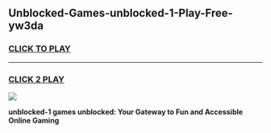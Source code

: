 
## Unblocked-Games-unblocked-1-Play-Free-yw3da
<h3>
<a href="https://premium76.site?title=unblocked-1&ref=20M">CLICK TO PLAY</a></h3>
<hr>

<h3>
<a href="https://premium76.site?title=unblocked-1&ref=20M">CLICK 2 PLAY</a>
  
</h3>

<a href="https://premium76.site?title=unblocked-1&ref=19M"><img src="https://clearcache.store/games.png"></a>


**unblocked-1 games unblocked: Your Gateway to Fun and Accessible Online Gaming**
